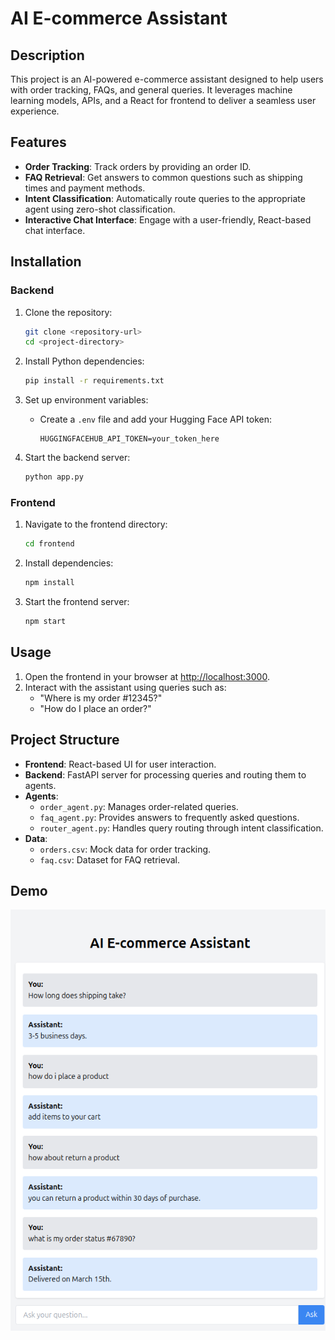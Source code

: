 # AI E-commerce Assistant

## Description
This project is an AI-powered e-commerce assistant designed to help users with order tracking, FAQs, and general queries. It leverages machine learning models, APIs, and a React for frontend to deliver a seamless user experience.

## Features
- **Order Tracking**: Track orders by providing an order ID.
- **FAQ Retrieval**: Get answers to common questions such as shipping times and payment methods.
- **Intent Classification**: Automatically route queries to the appropriate agent using zero-shot classification.
- **Interactive Chat Interface**: Engage with a user-friendly, React-based chat interface.

## Installation

### Backend
1. Clone the repository:
   ```bash
   git clone <repository-url>
   cd <project-directory>
   ```

2. Install Python dependencies:
   ```bash
   pip install -r requirements.txt
   ```

3. Set up environment variables:
   - Create a `.env` file and add your Hugging Face API token:
     ```
     HUGGINGFACEHUB_API_TOKEN=your_token_here
     ```

4. Start the backend server:
   ```bash
   python app.py
   ```

### Frontend
1. Navigate to the frontend directory:
   ```bash
   cd frontend
   ```

2. Install dependencies:
   ```bash
   npm install
   ```

3. Start the frontend server:
   ```bash
   npm start
   ```

## Usage
1. Open the frontend in your browser at [http://localhost:3000](http://localhost:3000).
2. Interact with the assistant using queries such as:
   - "Where is my order #12345?"
   - "How do I place an order?"

## Project Structure
- **Frontend**: React-based UI for user interaction.
- **Backend**: FastAPI server for processing queries and routing them to agents.
- **Agents**:
  - `order_agent.py`: Manages order-related queries.
  - `faq_agent.py`: Provides answers to frequently asked questions.
  - `router_agent.py`: Handles query routing through intent classification.
- **Data**:
  - `orders.csv`: Mock data for order tracking.
  - `faq.csv`: Dataset for FAQ retrieval.

## Demo
![App Screenshot](images/demo.png)